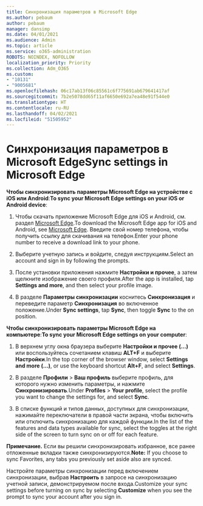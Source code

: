 ```yaml
---
title: Синхронизация параметров в Microsoft Edge
ms.author: pebaum
author: pebaum
manager: dansimp
ms.date: 04/01/2021
ms.audience: Admin
ms.topic: article
ms.service: o365-administration
ROBOTS: NOINDEX, NOFOLLOW
localization_priority: Priority
ms.collection: Adm_O365
ms.custom:
- "10131"
- "9005681"
ms.openlocfilehash: 06c17ab13f06c85561c6f775691ab679641417af
ms.sourcegitcommit: 7b2e5078dd65f11af6650e692a7ea48e91f544e0
ms.translationtype: HT
ms.contentlocale: ru-RU
ms.lasthandoff: 04/02/2021
ms.locfileid: "51505952"
---
```

# <a name="sync-settings-in-microsoft-edge"></a><span data-ttu-id="aa3a3-102">Синхронизация параметров в Microsoft Edge</span><span class="sxs-lookup"><span data-stu-id="aa3a3-102">Sync settings in Microsoft Edge</span></span>

<span data-ttu-id="aa3a3-103">**Чтобы синхронизировать параметры Microsoft Edge на устройстве с iOS или Android**:</span><span class="sxs-lookup"><span data-stu-id="aa3a3-103">**To sync your Microsoft Edge settings on your iOS or Android device**:</span></span>

1. <span data-ttu-id="aa3a3-104">Чтобы скачать приложение Microsoft Edge для iOS и Android, см. раздел [Microsoft Edge](https://www.microsoft.com/edge?ocid=SMC-IA-4534424).</span><span class="sxs-lookup"><span data-stu-id="aa3a3-104">To download the Microsoft Edge app for iOS and Android, see [Microsoft Edge](https://www.microsoft.com/edge?ocid=SMC-IA-4534424).</span></span> <span data-ttu-id="aa3a3-105">Введите свой номер телефона, чтобы получить ссылку для скачивания на телефон.</span><span class="sxs-lookup"><span data-stu-id="aa3a3-105">Enter your phone number to receive a download link to your phone.</span></span>

1. <span data-ttu-id="aa3a3-106">Выберите учетную запись и войдите, следуя инструкциям.</span><span class="sxs-lookup"><span data-stu-id="aa3a3-106">Select an account and sign in by following the prompts.</span></span>

1. <span data-ttu-id="aa3a3-107">После установки приложения нажмите **Настройки и прочее**, а затем щелкните изображение своего профиля.</span><span class="sxs-lookup"><span data-stu-id="aa3a3-107">After the app is installed, tap **Settings and more**, and then select your profile image.</span></span>

1. <span data-ttu-id="aa3a3-108">В разделе **Параметры синхронизации** коснитесь **Синхронизация** и переведите параметр **Синхронизация** во включенное положение.</span><span class="sxs-lookup"><span data-stu-id="aa3a3-108">Under **Sync settings**, tap **Sync**, then toggle **Sync** to the on position.</span></span> 

<span data-ttu-id="aa3a3-109">**Чтобы синхронизировать параметры Microsoft Edge на компьютере**:</span><span class="sxs-lookup"><span data-stu-id="aa3a3-109">**To sync your Microsoft Edge settings on your computer**:</span></span>

1. <span data-ttu-id="aa3a3-110">В верхнем углу окна браузера выберите **Настройки и прочее (...)** или воспользуйтесь сочетанием клавиш **ALT+F** и выберите **Настройки**.</span><span class="sxs-lookup"><span data-stu-id="aa3a3-110">In the top corner of the browser window, select **Settings and more (...)**, or use the keyboard shortcut **Alt+F**, and select **Settings**.</span></span>

1. <span data-ttu-id="aa3a3-111">В разделе **Профили** > **Ваш профиль** выберите профиль, для которого нужно изменить параметры, и нажмите **Синхронизировать**.</span><span class="sxs-lookup"><span data-stu-id="aa3a3-111">Under **Profiles** > **Your profile**, select the profile you want to change the settings for, and select **Sync**.</span></span>

1. <span data-ttu-id="aa3a3-112">В списке функций и типов данных, доступных для синхронизации, нажимайте переключатели в правой части экрана, чтобы включить или отключить синхронизацию для каждой функции.</span><span class="sxs-lookup"><span data-stu-id="aa3a3-112">In the list of the features and data types available for sync, select the toggles at the right side of the screen to turn sync on or off for each feature.</span></span>

<span data-ttu-id="aa3a3-113">**Примечание.** Если вы решили синхронизировать избранное, все ранее отложенные вкладки также синхронизируются.</span><span class="sxs-lookup"><span data-stu-id="aa3a3-113">**Note:** If you choose to sync Favorites, any tabs you previously set aside also are synced.</span></span>

<span data-ttu-id="aa3a3-114">Настройте параметры синхронизации перед включением синхронизации, выбрав **Настроить** в запросе на синхронизацию учетной записи, демонстрируемом после входа.</span><span class="sxs-lookup"><span data-stu-id="aa3a3-114">Customize your sync settings before turning on sync by selecting **Customize** when you see the prompt to sync your account after you sign in.</span></span>